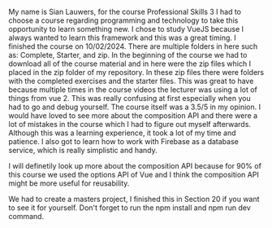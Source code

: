 My name is Sian Lauwers, for the course Professional Skills 3 I had to choose a course regarding programming and technology to take this opportunity to learn something new. I chose to study VueJS because I always wanted to learn this framework and this was a great timing. I finished the course on 10/02/2024. There are multiple folders in here such as: Complete, Starter, and zip.
In the beginning of the course we had to download all of the course material and in here were the zip files which I placed in the zip folder of my repository. In these zip files there were folders with the completed exercises and the starter files. This was great to have because multiple times in the course videos the lecturer was using a lot of things from vue 2.
This was really confusing at first especially when you had to go and debug yourself. The course itself was a 3.5/5 in my opinion. I would have loved to see more about the composition API and there were a lot of mistakes in the course which I had to figure out myself afterwards. Although this was a learning experience, it took a lot of my time and patience.
I also got to learn how to work with Firebase as a database service, which is really simplistic and handy.

I will definetily look up more about the composition API because for 90% of this course we used the options API of Vue and I think the composition API might be more useful for reusability.

We had to create a masters project, I finished this in Section 20 if you want to see it for yourself. Don't forget to run the npm install and npm run dev command.
